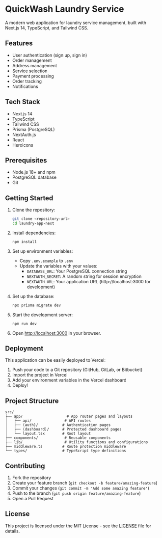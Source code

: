 # QuickWash Laundry Service

A modern web application for laundry service management, built with Next.js 14, TypeScript, and Tailwind CSS.

## Features

- User authentication (sign up, sign in)
- Order management
- Address management
- Service selection
- Payment processing
- Order tracking
- Notifications

## Tech Stack

- Next.js 14
- TypeScript
- Tailwind CSS
- Prisma (PostgreSQL)
- NextAuth.js
- React
- Heroicons

## Prerequisites

- Node.js 18+ and npm
- PostgreSQL database
- Git

## Getting Started

1. Clone the repository:
   ```bash
   git clone <repository-url>
   cd laundry-app-next
   ```

2. Install dependencies:
   ```bash
   npm install
   ```

3. Set up environment variables:
   - Copy `.env.example` to `.env`
   - Update the variables with your values:
     - `DATABASE_URL`: Your PostgreSQL connection string
     - `NEXTAUTH_SECRET`: A random string for session encryption
     - `NEXTAUTH_URL`: Your application URL (http://localhost:3000 for development)

4. Set up the database:
   ```bash
   npx prisma migrate dev
   ```

5. Start the development server:
   ```bash
   npm run dev
   ```

6. Open [http://localhost:3000](http://localhost:3000) in your browser.

## Deployment

This application can be easily deployed to Vercel:

1. Push your code to a Git repository (GitHub, GitLab, or Bitbucket)
2. Import the project in Vercel
3. Add your environment variables in the Vercel dashboard
4. Deploy!

## Project Structure

```
src/
├── app/                    # App router pages and layouts
│   ├── api/               # API routes
│   ├── (auth)/           # Authentication pages
│   ├── (dashboard)/      # Protected dashboard pages
│   └── layout.tsx        # Root layout
├── components/            # Reusable components
├── lib/                   # Utility functions and configurations
├── middleware.ts         # Route protection middleware
└── types/                # TypeScript type definitions
```

## Contributing

1. Fork the repository
2. Create your feature branch (`git checkout -b feature/amazing-feature`)
3. Commit your changes (`git commit -m 'Add some amazing feature'`)
4. Push to the branch (`git push origin feature/amazing-feature`)
5. Open a Pull Request

## License

This project is licensed under the MIT License - see the [LICENSE](LICENSE) file for details.
